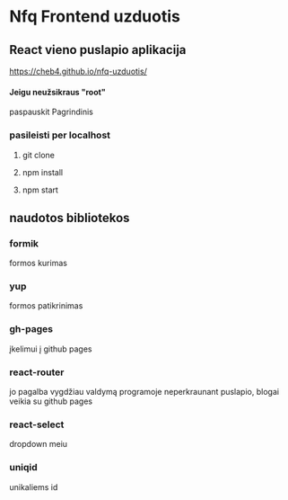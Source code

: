 # Nfq Frontend uzduotis

## React vieno puslapio aplikacija

https://cheb4.github.io/nfq-uzduotis/
#### Jeigu neužsikraus "root"
paspauskit Pagrindinis

### pasileisti per localhost

1) git clone

2) npm install

3) npm start

## naudotos bibliotekos

### formik
formos kurimas
### yup
formos patikrinimas
### gh-pages
įkelimui į github pages
### react-router
jo pagalba vygdžiau valdymą programoje neperkraunant puslapio, blogai veikia su github pages
### react-select
dropdown meiu
### uniqid
unikaliems id

